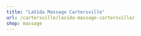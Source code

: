 ```yaml
---
title: "LaVida Massage Cartersville"
url: /cartersville/lavida-massage-cartersville/
shop: massage
---
```

